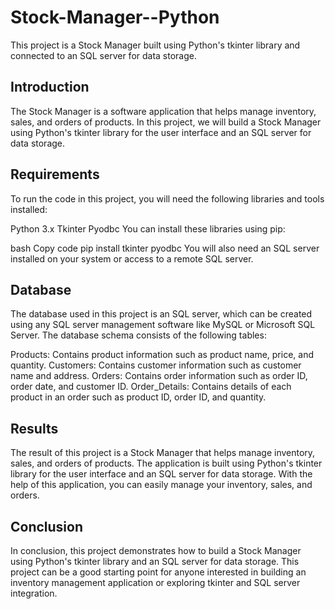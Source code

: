 # Stock-Manager--Python

This project is a Stock Manager built using Python's tkinter library and connected to an SQL server for data storage.

## Introduction

The Stock Manager is a software application that helps manage inventory, sales, and orders of products. In this project, we will build a Stock Manager using Python's tkinter library for the user interface and an SQL server for data storage.

## Requirements
To run the code in this project, you will need the following libraries and tools installed:

Python 3.x
Tkinter
Pyodbc
You can install these libraries using pip:

bash
Copy code
pip install tkinter pyodbc
You will also need an SQL server installed on your system or access to a remote SQL server.

## Database
The database used in this project is an SQL server, which can be created using any SQL server management software like MySQL or Microsoft SQL Server. The database schema consists of the following tables:

Products: Contains product information such as product name, price, and quantity.
Customers: Contains customer information such as customer name and address.
Orders: Contains order information such as order ID, order date, and customer ID.
Order_Details: Contains details of each product in an order such as product ID, order ID, and quantity.

## Results
The result of this project is a Stock Manager that helps manage inventory, sales, and orders of products. The application is built using Python's tkinter library for the user interface and an SQL server for data storage. With the help of this application, you can easily manage your inventory, sales, and orders.

## Conclusion
In conclusion, this project demonstrates how to build a Stock Manager using Python's tkinter library and an SQL server for data storage. This project can be a good starting point for anyone interested in building an inventory management application or exploring tkinter and SQL server integration.
